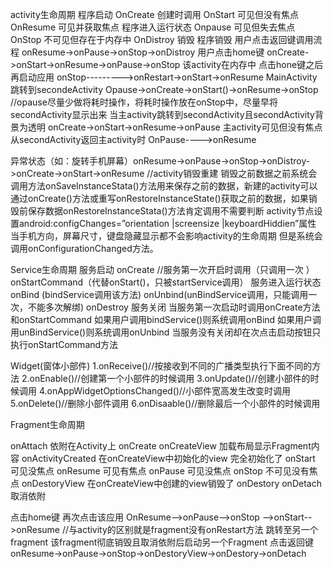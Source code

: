 activity生命周期
 程序启动
 OnCreate     创建时调用
 OnStart       可见但没有焦点
 OnResume    可见并获取焦点
 程序进入运行状态
 Onpause     可见但失去焦点
 OnStop      不可见但存在于内存中
 OnDistroy    销毁
 程序销毁
用户点击返回键调用流程
onResume->onPause->onStop->onDistroy
用户点击home键
onCreate->onStart->onResume->onPause->onStop 该activity在内存中
点击hone键之后再启动应用
onStop--------->onRestart->onStart->onResume
MainActivity跳转到secondeActivity
Opause->onCreate->onStart()->onResume->onStop //opause尽量少做将耗时操作，将耗时操作放在onStop中，尽量早将secondActivity显示出来
当主activity跳转到secondActivity且secondActivity背景为透明
onCreate->onStart->onResume->onPause  主activity可见但没有焦点
从secondActivity返回主activity时
OnPause---->onResume

异常状态（如：旋转手机屏幕）onResume->onPause->onStop->onDistroy->onCreate->onStart->onResume  //activity销毁重建 销毁之前数据之前系统会调用方法onSaveInstanceStata()方法用来保存之前的数据，新建的activity可以通过onCreate()方法或重写onRestoreInstanceState()获取之前的数据，如果销毁前保存数据onRestoreInstanceStata()方法肯定调用不需要判断
activity节点设置android:configChanges=”orientation |screensize |keyboardHiddien”属性
当手机方向，屏幕尺寸，键盘隐藏显示都不会影响activity的生命周期 但是系统会调用onConfigurationChanged方法。








Service生命周期
服务启动
onCreate  //服务第一次开启时调用（只调用一次 ）
onStartCommand（代替onStart()，只被startService调用）
服务进入运行状态
onBind (bindService调用该方法)
onUnbind(unBindService调用，只能调用一次，不能多次解绑)
onDestroy
服务关闭
当服务第一次启动时调用onCreate方法和onStartCommand
如果用户调用bindService()则系统调用onBind
如果用户调用unBindService()则系统调用onUnbind
当服务没有关闭却在次点击启动按钮只执行onStartCommand方法
	
Widget(窗体小部件)
1.onReceive()//按接收到不同的广播类型执行下面不同的方法
2.onEnable()//创建第一个小部件的时候调用
3.onUpdate()//创建小部件的时候调用
4.onAppWidgetOptionsChanged()//小部件宽高发生改变时调用
5.onDelete()//删除小部件调用
6.onDisaable()//删除最后一个小部件的时候调用

Fragment生命周期

onAttach  依附在Activity上
onCreate
onCreateView  		加载布局显示Fragment内容
onActivityCreated   在onCreateView中初始化的view 完全初始化了 
onStart   		可见没焦点
onResume  	可见有焦点
onPause 		可见没焦点
onStop 		不可见没有焦点
onDestoryView 在onCreateView中创建的view销毁了
onDestory 
onDetach 取消依附	

点击home键 再次点击该应用
OnResume-->onPause-->onStop  -->onStart-->onResume //与activity的区别就是fragment没有onRestart方法
跳转至另一个fragment
该fragment彻底销毁且取消依附后启动另一个Fragment
点击返回键onResume->onPause->onStop->onDestoryView->onDestory->onDetach         
